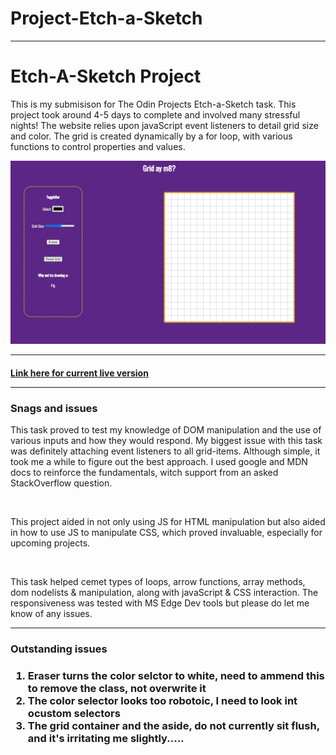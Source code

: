 # Project-Etch-a-Sketch

<hr>

<h1> Etch-A-Sketch Project </h1> 

<p> This is my submisison for The Odin Projects Etch-a-Sketch task. This project took around 4-5 days to complete and involved many stressful nights! The website relies upon javaScript event listeners to detail grid size and color. The grid is created dynamically by a for loop, with various functions to control properties and values. </p> 

![Image of the home screen](/imgs/Screenshot.jpg)

<hr>

<a href ="https://venexcon.github.io/Project-Etch-a-Sketch/" target="_blank"><h4> Link here for current live version</p></a>

<hr> 

<h3> Snags and issues </h3> 
<p> This task proved to test my knowledge of DOM manipulation and the use of various inputs and how they would respond. My biggest issue with this task was definitely attaching event listeners to all grid-items. Although simple, it took me a while to figure out the best approach. I used google and MDN docs to reinforce the fundamentals, witch support from an asked StackOverflow question.</p>
<br>

<p> This project aided in not only using JS for HTML manipulation but also aided in how to use JS to manipulate CSS, which proved invaluable, especially for upcoming projects. </P>

<br>

<p> This task helped cemet types of loops, arrow functions, array methods, dom nodelists & manipulation, along with javaScript & CSS interaction. The responsiveness was tested with MS Edge Dev tools but please do let me know of any issues. <p>

  <hr> 
  <h3> Outstanding issues <h3> 
  <p><ol>
    <li>Eraser turns the color selctor to white, need to ammend this to remove the class, not overwrite it </li> 
    <li>The color selector looks too robotoic, I need to look int ocustom selectors </li>
    <li>The grid container and the aside, do not currently sit flush, and it's irritating me slightly..... </li> 
    </ol>
  </p>
